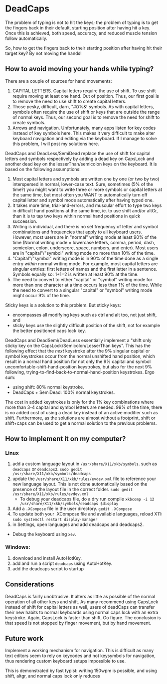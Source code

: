 # DeadCaps

The problem of typing is not to hit the keys; the problem of typing is to get the fingers back in their default, starting position after having hit a key. Once this is achieved, both speed, accuracy, and reduced muscle tension follow automatically.

So, how to get the fingers back to their starting position after having hit their target key? By not moving the hands!

## How to avoid moving your hands while typing?

There are a couple of sources for hand movements:
1. CAPITAL LETTERS. Capital letters require the use of shift. To use shift require moving at least one hand. Out of position. Thus, our first goal is to remove the need to use shift to create capital letters.
2. Those pesky, difficult, darn, "#¤%&! symbols. As with capital letters, symbols often require the use of shift or keys that are outside the range of normal keys. Thus, our second goal is to remove the need for shift to create symbols.
3. Arrows and navigation. Unfortunately, many apps listen for key codes instead of key symbols here. This makes it very difficult to make alter keyboard navigation and editing via the keyboard. If I manage to solve this problem, I will post my solutions here.

DeadCaps and DeadLess/SemiDead replace the use of shift for capital letters and symbols respectively by adding a dead key on CapsLock and another dead key on the lesserThan/semicolon keys on the keyboard. It is based on the following assumptions:

1. Most capital letters and symbols are written one by one (or two by two) interspersed in normal, lower-case text. Sure, sometimes (5% of the time?) you might want to write three or more symbols or capital letters at the same time, but most often you WANT to automatically turn off capital letter and symbol mode automatically after having typed one.
2. It takes more time, trial-and-errors, and muscular effort to type two keys in difficult hand positions at the same time, ie. to use shift and/or altGr, than it is to tap two keys within normal hand positions in quick succession.
3. Writing is individual, and there is no set frequency of letter and symbol combinations and frequencies that apply to all keyboard users. However, most users are in "normal" writing mode at least 90% of the time (Normal writing mode = lowercase letters, comma, period, dash, semicolon, colon, underscore, space, numbers, and enter). Most users are in  "capital"/"symbol" writing mode no more than 10% of the time.
4. "Capital"/"symbol" writing mode is in 90% of the time done as a single entry *within* normal writing mode. For example, most capital letters are singular entries: first letters of names and the first letter in a sentence. Symbols equally so: 1+1=2 is written at least 90% at the time.
5. The need to convert to either "capital" or "symbol" writing mode for more than one character at a time occurs less than 1% of the time. While the need to convert to a singular "capital" or "symbol" writing mode might occur 9% of the time.

Sticky keys is a solution to this problem. But sticky keys:
 * encompasses all modifying keys such as ctrl and alt too, not just shift, and
 * sticky keys use the slightly difficult position of the shift, not for example the better positioned caps lock key.

DeadCaps and DeadSemi/DeadLess essentially implement a "shift only sticky key on the CapsLock/Semicolon/LesserThan keys". This has the following effect that the *next* keystroke after the 9% singular capital or symbol keystrokes occur from the normal unshifted hand position, which result in a normal hand position for not only the 9% capital and symbol uncomfortable-shift-hand-position keystrokes, but also for the next 9% following, trying-to-find-back-to-normal-hand-position keystrokes. Ergo sum:
 * using shift: 80% normal keystroke.
 * DeadCaps + SemiDead: 100% normal keystrokes.

The cost in added keystrokes is only for the 1% key combinations where more than 3-4 capital and symbol letters are needed. 99% of the time, there is no added cost of using a dead key instead of an active modifier such as shift. Furthermore, as the solutions are almost without a footprint, shift or shift+caps can be used to get a normal solution to the previous problems.

## How to implement it on my computer?

### Linux
1. add a custom language layout in `/usr/share/X11/xkb/symbols`. such as
 `deadcaps` or `deadcaps2`.
 `sudo gedit /usr/share/X11/xkb/symbols/deadcaps`
2. update the `/usr/share/X11/xkb/rules/evdev.xml` file to reference your new language layout. This is not done automatically based on the presence of the layout file in the correct folder.
 `sudo gedit /usr/share/X11/xkb/rules/evdev.xml`
   * To debug your deadcaps file, do a dry run compile
`xkbcomp -i 12 /usr/share/X11/xkb/symbols/deadcaps $display`
3. Add a `.XCompose` file in the user directory.
   `gedit .XCompose`
4. To update both your .XCompose file and available languages, reload X11:
 `sudo systemctl restart display-manager`
5. in Settings, open languages and add deadcaps and deadcaps2.
* Debug the keyboard using `xev`.

### Windows:
1. download and install AutoHotKey.
2. add and run a script `deadcaps` using AutoHotKey.
3. add the deadcaps script to startup

## Considerations

DeadCaps is fairly unobtrusive. It alters as little as possible of the normal operation of all other keys and shift. As many recommend using CapsLock instead of shift for capital letters as well, users of deadCaps can transfer their new habits to normal keyboards using normal caps lock with an extra keystroke. Again, CapsLock is faster than shift. Go figure. The conclusion is that speed is not stopped by finger movement, but by hand movement.

## Future work

Implement a working mechanism for navigation. This is difficult as many text editors seem to rely on keycodes and not keysymbols for navigation, thus rendering custom keyboard setups impossible to use.



 This is demonstrated by  fast typist: writing 150wpm is possible, and using shift, altgr, and normal caps lock only reduces
